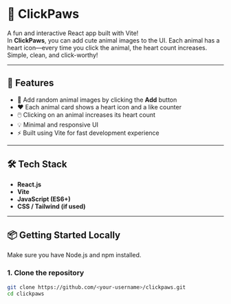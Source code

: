 # 🐾 ClickPaws

A fun and interactive React app built with Vite!  
In **ClickPaws**, you can add cute animal images to the UI. Each animal has a heart icon—every time you click the animal, the heart count increases. Simple, clean, and click-worthy!

---

## 🚀 Features

- 🐶 Add random animal images by clicking the **Add** button
- ❤️ Each animal card shows a heart icon and a like counter
- 🖱️ Clicking on an animal increases its heart count
- 💡 Minimal and responsive UI
- ⚡ Built using Vite for fast development experience

---

## 🛠️ Tech Stack

- **React.js**
- **Vite**
- **JavaScript (ES6+)**
- **CSS / Tailwind (if used)**

---

## 📦 Getting Started Locally

Make sure you have Node.js and npm installed.

### 1. Clone the repository

```bash
git clone https://github.com/<your-username>/clickpaws.git
cd clickpaws
```
